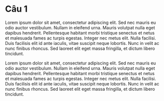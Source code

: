 # Câu 1

Lorem ipsum dolor sit amet, consectetur adipiscing elit. Sed nec mauris eu odio auctor vestibulum. Nullam in eleifend urna. Mauris volutpat nulla eget dapibus hendrerit. Pellentesque habitant morbi tristique senectus et netus et malesuada fames ac turpis egestas. Integer nec metus elit. Nulla facilisi. Duis facilisis elit id ante iaculis, vitae suscipit neque lobortis. Nunc in velit ac nunc finibus rhoncus. Sed laoreet elit eget massa fringilla, et dictum libero tincidunt.

<div class="stretchable-box">
    Lorem ipsum dolor sit amet, consectetur adipiscing elit. Sed nec mauris eu odio auctor vestibulum. Nullam in eleifend urna. Mauris volutpat nulla eget dapibus hendrerit. Pellentesque habitant morbi tristique senectus et netus et malesuada fames ac turpis egestas. Integer nec metus elit. Nulla facilisi. Duis facilisis elit id ante iaculis, vitae suscipit neque lobortis. Nunc in velit ac nunc finibus rhoncus. Sed laoreet elit eget massa fringilla, et dictum libero tincidunt.
</div>
